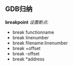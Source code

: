 ## GDB归纳

__breakpoint__
*设置断点:*
* break functionname
* break linenumber
* break filename:linenumber
* break +offset
* break -offset
* break *address
